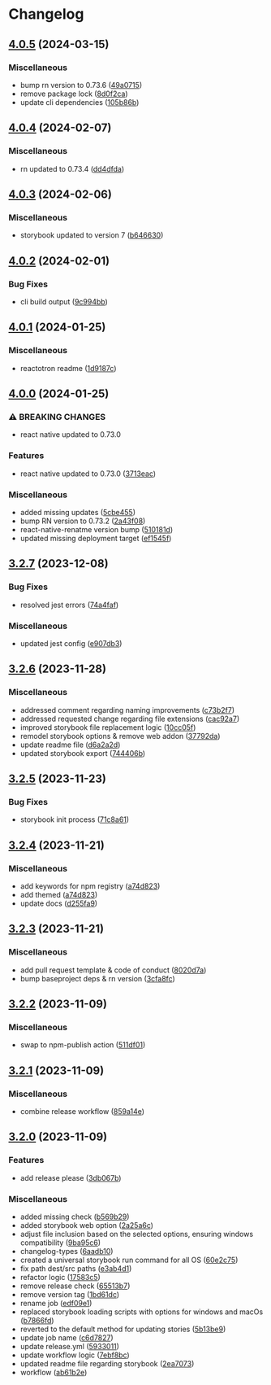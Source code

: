 # Changelog

## [4.0.5](https://github.com/MentorMate/rn-bootstrap/compare/v4.0.4...v4.0.5) (2024-03-15)


### Miscellaneous

* bump rn version to 0.73.6 ([49a0715](https://github.com/MentorMate/rn-bootstrap/commit/49a07151f10b89019131c02d3d82f26aa543a159))
* remove package lock ([8d0f2ca](https://github.com/MentorMate/rn-bootstrap/commit/8d0f2cab3a5bf70400945d930fdfdb51c7d07bea))
* update cli dependencies ([105b86b](https://github.com/MentorMate/rn-bootstrap/commit/105b86b4f217a15fa819a4ca8a21addf597bca8d))

## [4.0.4](https://github.com/MentorMate/rn-bootstrap/compare/v4.0.3...v4.0.4) (2024-02-07)


### Miscellaneous

* rn updated to 0.73.4 ([dd4dfda](https://github.com/MentorMate/rn-bootstrap/commit/dd4dfda8b51cebf6e6fceb77d79471a9eb89f3a1))

## [4.0.3](https://github.com/MentorMate/rn-bootstrap/compare/v4.0.2...v4.0.3) (2024-02-06)


### Miscellaneous

* storybook updated to version 7 ([b646630](https://github.com/MentorMate/rn-bootstrap/commit/b646630d203010152f9b3bbb229630483c1a780d))

## [4.0.2](https://github.com/MentorMate/rn-bootstrap/compare/v4.0.1...v4.0.2) (2024-02-01)


### Bug Fixes

* cli build output ([9c994bb](https://github.com/MentorMate/rn-bootstrap/commit/9c994bb88b9fd482c404826d5e6d93192553cd9b))

## [4.0.1](https://github.com/MentorMate/rn-bootstrap/compare/v4.0.0...v4.0.1) (2024-01-25)


### Miscellaneous

* reactotron readme ([1d9187c](https://github.com/MentorMate/rn-bootstrap/commit/1d9187c0e9f2a2f1469ea60ec1f18ed2e0ffec30))

## [4.0.0](https://github.com/MentorMate/rn-bootstrap/compare/v3.2.7...v4.0.0) (2024-01-25)


### ⚠ BREAKING CHANGES

* react native updated to 0.73.0

### Features

* react native updated to 0.73.0 ([3713eac](https://github.com/MentorMate/rn-bootstrap/commit/3713eac777c4e8035154c2f4a5edf2658680e93d))


### Miscellaneous

* added missing updates ([5cbe455](https://github.com/MentorMate/rn-bootstrap/commit/5cbe455659c40617721dd216d9b8d794c6c153b5))
* bump RN version to 0.73.2 ([2a43f08](https://github.com/MentorMate/rn-bootstrap/commit/2a43f08b5cc5b16e85638a0312dcd784e3d5adc7))
* react-native-renatme version bump ([510181d](https://github.com/MentorMate/rn-bootstrap/commit/510181da5463c4955d655f1242bf7dd394563775))
* updated missing deployment target ([ef1545f](https://github.com/MentorMate/rn-bootstrap/commit/ef1545f199e03fcb5bba1debf37b74d668a32255))

## [3.2.7](https://github.com/MentorMate/rn-bootstrap/compare/v3.2.6...v3.2.7) (2023-12-08)


### Bug Fixes

* resolved jest errors ([74a4faf](https://github.com/MentorMate/rn-bootstrap/commit/74a4faf10b4201fe16d14c5bb58951f0c37149c8))


### Miscellaneous

* updated jest config ([e907db3](https://github.com/MentorMate/rn-bootstrap/commit/e907db30da32fba2d5cd8841d2e5075ffa7e422f))

## [3.2.6](https://github.com/MentorMate/rn-bootstrap/compare/v3.2.5...v3.2.6) (2023-11-28)


### Miscellaneous

* addressed comment regarding naming improvements ([c73b2f7](https://github.com/MentorMate/rn-bootstrap/commit/c73b2f7e8ace8fcc4d475f11b0965aa2a4d4b195))
* addressed requested change regarding file extensions ([cac92a7](https://github.com/MentorMate/rn-bootstrap/commit/cac92a7e4a7b133a8412b736c6ab77b5caad9a84))
* improved storybook file replacement logic ([10cc05f](https://github.com/MentorMate/rn-bootstrap/commit/10cc05f43ce4fc4d51bfe3ec4e8755019e0198df))
* remodel storybook options & remove web addon ([37792da](https://github.com/MentorMate/rn-bootstrap/commit/37792da4b7b7f855d94961c8d570fca077f5e48e))
* update readme file ([d6a2a2d](https://github.com/MentorMate/rn-bootstrap/commit/d6a2a2d4c8dd5cf756813992f073db1d04b5807f))
* updated storybook export ([744406b](https://github.com/MentorMate/rn-bootstrap/commit/744406b503035184e53c6dbd94d8437ea90a3572))

## [3.2.5](https://github.com/MentorMate/rn-bootstrap/compare/v3.2.4...v3.2.5) (2023-11-23)


### Bug Fixes

* storybook init process ([71c8a61](https://github.com/MentorMate/rn-bootstrap/commit/71c8a61914848a216975d2be359cf28a1532c898))

## [3.2.4](https://github.com/MentorMate/rn-bootstrap/compare/v3.2.3...v3.2.4) (2023-11-21)


### Miscellaneous

* add keywords for npm registry ([a74d823](https://github.com/MentorMate/rn-bootstrap/commit/a74d823f74d94b9c020d8d7bb8ddc78aa8f40c4c))
* add themed ([a74d823](https://github.com/MentorMate/rn-bootstrap/commit/a74d823f74d94b9c020d8d7bb8ddc78aa8f40c4c))
* update docs ([d255fa9](https://github.com/MentorMate/rn-bootstrap/commit/d255fa97fa54ba6cd658d5eecc7c163080bfe723))

## [3.2.3](https://github.com/MentorMate/rn-bootstrap/compare/v3.2.2...v3.2.3) (2023-11-21)


### Miscellaneous

* add pull request template & code of conduct ([8020d7a](https://github.com/MentorMate/rn-bootstrap/commit/8020d7a0441d7cc0aba242f39e60f76df8c83e5a))
* bump baseproject deps & rn version ([3cfa8fc](https://github.com/MentorMate/rn-bootstrap/commit/3cfa8fc2dce83d9ef94b3636054ce4a8756bf3d6))

## [3.2.2](https://github.com/MentorMate/rn-bootstrap/compare/v3.2.1...v3.2.2) (2023-11-09)


### Miscellaneous

* swap to npm-publish action ([511df01](https://github.com/MentorMate/rn-bootstrap/commit/511df012552a279cf0e6fcc3e5430f3481eb1009))

## [3.2.1](https://github.com/MentorMate/rn-bootstrap/compare/v3.2.0...v3.2.1) (2023-11-09)


### Miscellaneous

* combine release workflow ([859a14e](https://github.com/MentorMate/rn-bootstrap/commit/859a14ef578f6df375d5ef2de5e260aac5653bd8))

## [3.2.0](https://github.com/MentorMate/rn-bootstrap/compare/v3.1.4...v3.2.0) (2023-11-09)


### Features

* add release please ([3db067b](https://github.com/MentorMate/rn-bootstrap/commit/3db067b363068b0e1ee0684c15e9c372ddf4d88c))


### Miscellaneous

* added missing check ([b569b29](https://github.com/MentorMate/rn-bootstrap/commit/b569b296e5d4455bbe3493bc763623e29213ce2b))
* added storybook web option ([2a25a6c](https://github.com/MentorMate/rn-bootstrap/commit/2a25a6c61005c4b7701586f5aa8fb343f9c2bf59))
* adjust file inclusion based on the selected options, ensuring windows compatibility ([9ba95c6](https://github.com/MentorMate/rn-bootstrap/commit/9ba95c6bbeaf688f490b9355f79c312bee552efa))
* changelog-types ([6aadb10](https://github.com/MentorMate/rn-bootstrap/commit/6aadb10d95d2346f3c60245edab54755aafc3141))
* created a universal storybook run command for all OS ([60e2c75](https://github.com/MentorMate/rn-bootstrap/commit/60e2c75345a84d487075575ae4e2a9144f11c7a4))
* fix path dest/src paths ([e3ab4d1](https://github.com/MentorMate/rn-bootstrap/commit/e3ab4d19573c48b2cd30c1a2832fefe92d82f451))
* refactor logic ([17583c5](https://github.com/MentorMate/rn-bootstrap/commit/17583c5ab2862af098702bed26c686c27b8a45ed))
* remove release check ([65513b7](https://github.com/MentorMate/rn-bootstrap/commit/65513b780417f563d92b302dd85491bba96c3c70))
* remove version tag ([1bd61dc](https://github.com/MentorMate/rn-bootstrap/commit/1bd61dcd32cb06ef1e2d53c56fab1914b6597142))
* rename job ([edf09e1](https://github.com/MentorMate/rn-bootstrap/commit/edf09e1758af0fe9b56951d744118e1ef0462bbd))
* replaced storybook loading scripts with options for windows and macOs ([b7866fd](https://github.com/MentorMate/rn-bootstrap/commit/b7866fd58bca29a9e395716230d5b4a9d3c8172f))
* reverted to the default method for updating stories ([5b13be9](https://github.com/MentorMate/rn-bootstrap/commit/5b13be9ef215ef226d080cbd705745b09e0edadd))
* update job name ([c6d7827](https://github.com/MentorMate/rn-bootstrap/commit/c6d782784ecbfff161aba67ef44c0e126c18effc))
* update release.yml ([5933011](https://github.com/MentorMate/rn-bootstrap/commit/5933011bce9c47c1e2757db826775783858ea360))
* update workflow logic ([7ebf8bc](https://github.com/MentorMate/rn-bootstrap/commit/7ebf8bc6f60c56ca1b3533bfd5e491a26a6b9b7e))
* updated readme file regarding storybook ([2ea7073](https://github.com/MentorMate/rn-bootstrap/commit/2ea70739d0d1a1fe04ab7d3723259c8781b4108f))
* workflow ([ab61b2e](https://github.com/MentorMate/rn-bootstrap/commit/ab61b2e3d6f826fac4b3aabdf553d7b2d6c7d690))
